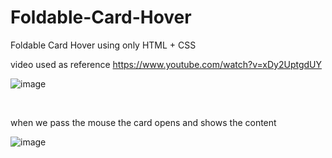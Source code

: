 # Foldable-Card-Hover
Foldable Card Hover using only HTML + CSS

video used as reference
https://www.youtube.com/watch?v=xDy2UptgdUY


![image](https://user-images.githubusercontent.com/72774408/168296758-80a50364-311b-4457-8e3a-01d5f248e355.png)

<br/>

when we pass the mouse the card opens and shows the content

![image](https://user-images.githubusercontent.com/72774408/168297076-a234f700-8017-4d1b-be52-8f77f43d9ffd.png)
